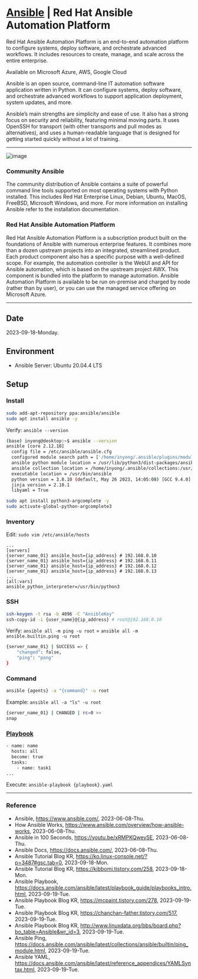 # [Ansible](https://www.ansible.com/) | Red Hat Ansible Automation Platform

Red Hat Ansible Automation Platform is an end-to-end automation platform to configure systems, deploy software, and orchestrate advanced workflows. It includes resources to create, manage, and scale across the entire enterprise.

Available on Microsoft Azure, AWS, Google Cloud

Ansible is an open source, command-line IT automation software application written in Python. It can configure systems, deploy software, and orchestrate advanced workflows to support application deployment, system updates, and more.

Ansible’s main strengths are simplicity and ease of use. It also has a strong focus on security and reliability, featuring minimal moving parts. It uses OpenSSH for transport (with other transports and pull modes as alternatives), and uses a human-readable language that is designed for getting started quickly without a lot of training.

---

![image](https://github.com/inyong37/Vision/assets/20737479/53bcfdd0-ebd9-44ba-a224-e318df0ac153)

### Community Ansible

The community distribution of Ansible contains a suite of powerful command line tools supported on most operating systems with Python installed. This includes Red Hat Enterprise Linux, Debian, Ubuntu, MacOS, FreeBSD, Microsoft Windows, and more. For more information on installing Ansible refer to the installation documentation.

### Red Hat Ansible Automation Platform

Red Hat Ansible Automation Platform is a subscription product built on the foundations of Ansible with numerous enterprise features. It combines more than a dozen upstream projects into an integrated, streamlined product. Each product component also has a specific purpose with a well-defined scope. For example, the automation controller is the WebUI and API for Ansible automation, which is based on the upstream project AWX. This component is bundled into the platform to manage automation. Ansible Automation Platform is available to be run on-premise and charged by node (rather than by user), or you can use the managed service offering on Microsoft Azure.

---

## Date

2023-09-18-Monday.

## Environment

* Ansible Server: Ubuntu 20.04.4 LTS

## Setup

### Install

```Bash
sudo add-apt-repository ppa:ansible/ansible
sudo apt install ansible -y
```

Verify: `ansible --version`

```Bash
(base) inyong@desktop:~$ ansible --version
ansible [core 2.12.10]
  config file = /etc/ansible/ansible.cfg
  configured module search path = ['/home/inyong/.ansible/plugins/modules', '/usr/share/ansible/plugins/modules']
  ansible python module location = /usr/lib/python3/dist-packages/ansible
  ansible collection location = /home/inyong/.ansible/collections:/usr/share/ansible/collections
  executable location = /usr/bin/ansible
  python version = 3.8.10 (default, May 26 2023, 14:05:08) [GCC 9.4.0]
  jinja version = 2.10.1
  libyaml = True
```

```Bash
sudo apt install python3-argcomplete -y
sudo activate-global-python-argcomplete3
```

### Inventory

Edit: `sudo vim /etc/ansible/hosts`

```
...
[servers]
{server_name_01} ansible_host={ip_address} # 192.168.0.10
{server_name_01} ansible_host={ip_address} # 192.168.0.11
{server_name_01} ansible_host={ip_address} # 192.168.0.12
{server_name_01} ansible_host={ip_address} # 192.168.0.13
...
[all:vars]
ansible_python_interpreter=/usr/bin/python3
```

### SSH

```Bash
ssh-keygen -t rsa -b 4096 -C "AnsibleKey"
ssh-copy-id -i {user_name}@{ip_address} # root@192.168.0.10
```

Verify: `ansible all -m ping -u root` = `ansible all -m ansible.builtin.ping -u root`

```Bash
{server_name_01} | SUCCESS => {
    "changed": false,
    "ping": "pong"
}
```

### Command

```Bash
ansible {agents} -a "{command}" -u root
```

Example: `ansible all -a "ls" -u root`

```Bash
{server_name_01} | CHANGED | rc=0 >>
snap
```

### [Playbook](https://docs.ansible.com/ansible/latest/playbook_guide/playbooks_intro.html)

```Bash
- name: name
  hosts: all
  become: true
  tasks:
    - name: task1
...
```

Execute: `ansible-playbook {playbook}.yaml`

---

### Reference
- Ansible, https://www.ansible.com/, 2023-06-08-Thu.
- How Ansible Works, https://www.ansible.com/overview/how-ansible-works, 2023-06-08-Thu.
- Ansible in 100 Seconds, https://youtu.be/xRMPKQweySE, 2023-06-08-Thu.
- Ansible Docs, https://docs.ansible.com/, 2023-06-08-Thu.
- Ansible Tutorial Blog KR, https://ko.linux-console.net/?p=3487#gsc.tab=0, 2023-09-18-Mon.
- Ansible Tutorial Blog KR, https://kibbomi.tistory.com/258, 2023-09-18-Mon.
- Ansible Playbook, https://docs.ansible.com/ansible/latest/playbook_guide/playbooks_intro.html, 2023-09-19-Tue.
- Ansible Playbook Blog KR, https://mcpaint.tistory.com/278, 2023-09-19-Tue.
- Ansible Playbook Blog KR, https://chanchan-father.tistory.com/517, 2023-09-19-Tue.
- Ansible Playbook Blog KR, http://www.linuxdata.org/bbs/board.php?bo_table=Ansible&wr_id=3, 2023-09-19-Tue.
- Ansible Ping, https://docs.ansible.com/ansible/latest/collections/ansible/builtin/ping_module.html, 2023-09-19-Tue.
- Ansible YAML, https://docs.ansible.com/ansible/latest/reference_appendices/YAMLSyntax.html, 2023-09-19-Tue.
